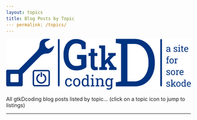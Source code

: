 ```yaml
---
layout: topics
title: Blog Posts by Topic
--- permalink: /topics/
---
```


<link rel="stylesheet" href="/gtkDcoding/css/style.css" />
<link rel="stylesheet" href="/gtkDcoding/css/main.css" />
<link rel="stylesheet" href="/gtkDcoding/css/colors.css" />

![image](images/logos/logo_v11e_811x223.png)

All gtkDcoding blog posts listed by topic... (click on a topic icon to jump to listings)

---
